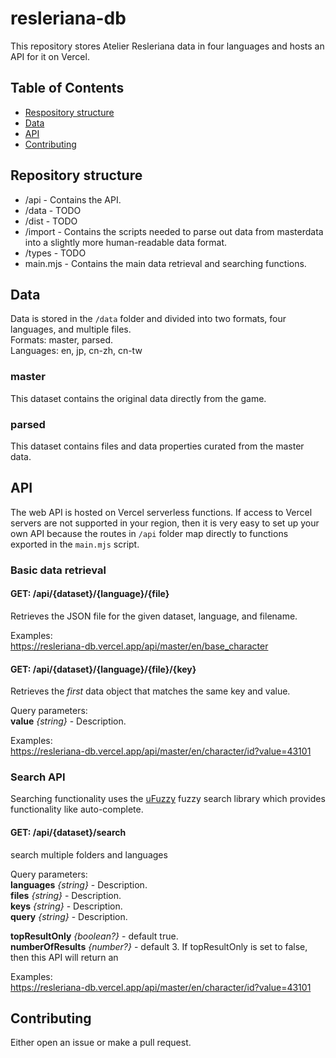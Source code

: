 # resleriana-db

This repository stores Atelier Resleriana data in four languages and hosts an API for it on Vercel.

## Table of Contents

- [Respository structure](#repository-structure)
- [Data](#data)
- [API](#api)
- [Contributing](#contributing)

## Repository structure
- /api - Contains the API.
- /data - TODO
- /dist - TODO
- /import - Contains the scripts needed to parse out data from masterdata into a slightly more human-readable data format.
- /types - TODO
- main.mjs - Contains the main data retrieval and searching functions.

## Data

Data is stored in the `/data` folder and divided into two formats, four languages, and multiple files.  
Formats: master, parsed.  
Languages: en, jp, cn-zh, cn-tw

### master

This dataset contains the original data directly from the game.

### parsed

This dataset contains files and data properties curated from the master data.

## API

The web API is hosted on Vercel serverless functions. If access to Vercel servers are not supported in your region, then it is very easy to set up your own API because the routes in `/api` folder map directly to functions exported in the `main.mjs` script.

### Basic data retrieval

#### GET: /api/{dataset}/{language}/{file}
Retrieves the JSON file for the given dataset, language, and filename.

Examples:  
https://resleriana-db.vercel.app/api/master/en/base_character

#### GET: /api/{dataset}/{language}/{file}/{key}
Retrieves the *first* data object that matches the same key and value.

Query parameters:  
**value** *{string}* - Description.

Examples:  
https://resleriana-db.vercel.app/api/master/en/character/id?value=43101

### Search API

Searching functionality uses the [uFuzzy](https://github.com/leeoniya/uFuzzy) fuzzy search library which provides functionality like auto-complete.

#### GET: /api/{dataset}/search
search multiple folders and languages

Query parameters:  
**languages** *{string}* - Description.  
**files** *{string}* - Description.  
**keys** *{string}* - Description.  
**query** *{string}* - Description.  

**topResultOnly** *{boolean?}* - default true.  
**numberOfResults** *{number?}* - default 3. If topResultOnly is set to false, then this API will return an 

Examples:  
https://resleriana-db.vercel.app/api/master/en/character/id?value=43101

## Contributing

Either open an issue or make a pull request.